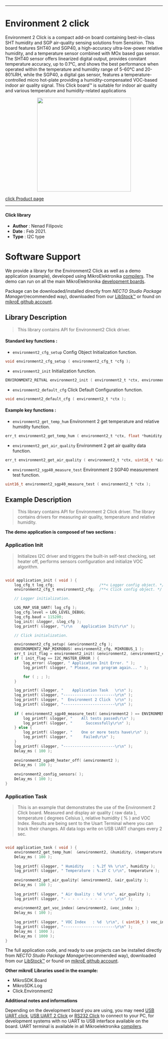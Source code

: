 
---
# Environment 2 click

Environment 2 Click is a compact add-on board containing best-in-class SHT humidity and SGP air-quality sensing solutions from Sensirion. This board features SHT40 and SGP40, a high-accuracy ultra-low-power relative humidity, and a temperature sensor combined with MOx based gas sensor. The SHT40 sensor offers linearized digital output, provides constant temperature accuracy, up to 0.1°C, and shows the best performance when operated within the temperature and humidity range of 5-60°C and 20-80%RH, while the SGP40, a digital gas sensor, features a temperature-controlled micro hot-plate providing a humidity-compensated VOC-based indoor air quality signal. This Click board™ is suitable for indoor air quality and various temperature and humidity-related applications

<p align="center">
  <img src="https://download.mikroe.com/images/click_for_ide/environment2_click.png" height=300px>
</p>

[click Product page](https://www.mikroe.com/environment-2-click)

---


#### Click library

- **Author**        : Nenad Filipovic
- **Date**          : Feb 2021.
- **Type**          : I2C type


# Software Support

We provide a library for the Environment2 Click
as well as a demo application (example), developed using MikroElektronika
[compilers](https://www.mikroe.com/necto-studio).
The demo can run on all the main MikroElektronika [development boards](https://www.mikroe.com/development-boards).

Package can be downloaded/installed directly from *NECTO Studio Package Manager*(recommended way), downloaded from our [LibStock&trade;](https://libstock.mikroe.com) or found on [mikroE github account](https://github.com/MikroElektronika/mikrosdk_click_v2/tree/master/clicks).

## Library Description

> This library contains API for Environment2 Click driver.

#### Standard key functions :

- `environment2_cfg_setup` Config Object Initialization function.
```c
void environment2_cfg_setup ( environment2_cfg_t *cfg );
```

- `environment2_init` Initialization function.
```c
ENVIRONMENT2_RETVAL environment2_init ( environment2_t *ctx, environment2_cfg_t *cfg );
```

- `environment2_default_cfg` Click Default Configuration function.
```c
void environment2_default_cfg ( environment2_t *ctx );
```

#### Example key functions :

- `environment2_get_temp_hum` Environment 2 get temperature and relative humidity function.
```c
err_t environment2_get_temp_hum ( environment2_t *ctx, float *humidity, float *temperature );
```

- `environment2_get_air_quality` Environment 2 get air quality data function.
```c
err_t environment2_get_air_quality ( environment2_t *ctx, uint16_t *air_quality );
```

- `environment2_sgp40_measure_test` Environment 2 SGP40 measurement test function.
```c
uint16_t environment2_sgp40_measure_test ( environment2_t *ctx );
```

## Example Description

> This library contains API for Environment 2 Click driver.
> The library contains drivers for measuring air quality,
> temperature and relative humidity.

**The demo application is composed of two sections :**

### Application Init

> Initializes I2C driver and triggers the built-in self-test checking,
> set heater off, performs sensors configuration and initialize VOC algorithm.

```c

void application_init ( void ) {
    log_cfg_t log_cfg;                    /**< Logger config object. */
    environment2_cfg_t environment2_cfg;  /**< Click config object. */

    // Logger initialization.

    LOG_MAP_USB_UART( log_cfg );
    log_cfg.level = LOG_LEVEL_DEBUG;
    log_cfg.baud = 115200;
    log_init( &logger, &log_cfg );
    log_printf( &logger, "\r\n    Application Init\r\n" );

    // Click initialization.

    environment2_cfg_setup( &environment2_cfg );
    ENVIRONMENT2_MAP_MIKROBUS( environment2_cfg, MIKROBUS_1 );
    err_t init_flag = environment2_init( &environment2, &environment2_cfg );
    if ( init_flag == I2C_MASTER_ERROR ) {
        log_error( &logger, " Application Init Error. " );
        log_printf( &logger, " Please, run program again... " );

        for ( ; ; );
    }

    log_printf( &logger, "    Application Task   \r\n" );
    log_printf( &logger, "-----------------------\r\n" );
    log_printf( &logger, "  Environment 2 Click  \r\n" );
    log_printf( &logger, "-----------------------\r\n" );
    
    if ( environment2_sgp40_measure_test( &environment2 ) == ENVIRONMENT2_SGP40_TEST_PASSED ) {
        log_printf( &logger, "    All tests passed\r\n" );
        log_printf( &logger, "      Successfully\r\n" );
    } else {
        log_printf( &logger, "    One or more tests have\r\n" );
        log_printf( &logger, "     Failed\r\n" );
    }
    log_printf( &logger, "-----------------------\r\n" );
    Delay_ms ( 100 );
    
    environment2_sgp40_heater_off( &environment2 );
    Delay_ms ( 100 );
    
    environment2_config_sensors( );
    Delay_ms ( 100 );
}

```

### Application Task

> This is an example that demonstrates the use of the Environment 2 Click board.
> Measured and display air quality ( raw data ), 
> temperature ( degrees Celsius ), relative humidity ( % ) and VOC Index.
> Results are being sent to the Usart Terminal where you can track their changes.
> All data logs write on USB UART changes every 2 sec.

```c

void application_task ( void ) {
    environment2_get_temp_hum(  &environment2, &humidity, &temperature );
    Delay_ms ( 100 );
    
    log_printf( &logger, " Humidity    : %.2f %% \r\n", humidity );
    log_printf( &logger, " Temperature : %.2f C \r\n", temperature );
    
    environment2_get_air_quality( &environment2, &air_quality );
    Delay_ms ( 100 );
    
    log_printf( &logger, " Air Quality : %d \r\n", air_quality );
    log_printf( &logger, "- - - - - - - - - -  - \r\n" );
    
    environment2_get_voc_index( &environment2, &voc_index );
    Delay_ms ( 100 );
    
    log_printf( &logger, " VOC Index   : %d  \r\n", ( uint16_t ) voc_index );
    log_printf( &logger, "-----------------------\r\n" );
    Delay_ms ( 1000 );
    Delay_ms ( 1000 );
}

```

The full application code, and ready to use projects can be installed directly from *NECTO Studio Package Manager*(recommended way), downloaded from our [LibStock&trade;](https://libstock.mikroe.com) or found on [mikroE github account](https://github.com/MikroElektronika/mikrosdk_click_v2/tree/master/clicks).

**Other mikroE Libraries used in the example:**

- MikroSDK.Board
- MikroSDK.Log
- Click.Environment2

**Additional notes and informations**

Depending on the development board you are using, you may need
[USB UART click](https://www.mikroe.com/usb-uart-click),
[USB UART 2 Click](https://www.mikroe.com/usb-uart-2-click) or
[RS232 Click](https://www.mikroe.com/rs232-click) to connect to your PC, for
development systems with no UART to USB interface available on the board. UART
terminal is available in all Mikroelektronika
[compilers](https://shop.mikroe.com/compilers).

---
